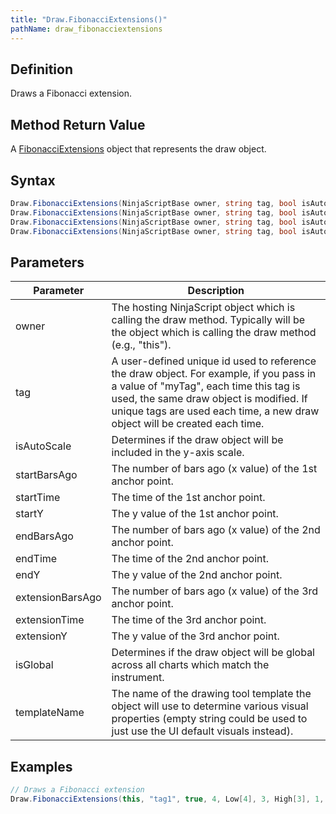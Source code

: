 ```yaml
---
title: "Draw.FibonacciExtensions()"
pathName: draw_fibonacciextensions
---
```


## Definition

Draws a Fibonacci extension.

## Method Return Value

A [FibonacciExtensions](fibonacciextensions) object that represents the draw object.

## Syntax

```csharp
Draw.FibonacciExtensions(NinjaScriptBase owner, string tag, bool isAutoScale, int startBarsAgo, double startY, int endBarsAgo, double endY, int extensionBarsAgo, double extensionY)
Draw.FibonacciExtensions(NinjaScriptBase owner, string tag, bool isAutoScale, DateTime startTime, double startY, DateTime endTime, double endY, DateTime extensionTime, double extensionY)
Draw.FibonacciExtensions(NinjaScriptBase owner, string tag, bool isAutoScale, DateTime startTime, double startY, DateTime endTime, double endY, DateTime extensionTime, double extensionY, bool isGlobal, string templateName)
Draw.FibonacciExtensions(NinjaScriptBase owner, string tag, bool isAutoScale, int startBarsAgo, double startY, int endBarsAgo, double endY, int extensionBarsAgo, double extensionY, bool isGlobal, string templateName)
```

## Parameters

| Parameter         | Description                                                                                                                                                             |
|-------------------|-------------------------------------------------------------------------------------------------------------------------------------------------------------------------|
| owner             | The hosting NinjaScript object which is calling the draw method. Typically will be the object which is calling the draw method (e.g., "this").                         |
| tag               | A user-defined unique id used to reference the draw object. For example, if you pass in a value of "myTag", each time this tag is used, the same draw object is modified. If unique tags are used each time, a new draw object will be created each time. |
| isAutoScale       | Determines if the draw object will be included in the y-axis scale.                                                                                                  |
| startBarsAgo      | The number of bars ago (x value) of the 1st anchor point.                                                                                                           |
| startTime         | The time of the 1st anchor point.                                                                                                                                   |
| startY            | The y value of the 1st anchor point.                                                                                                                                 |
| endBarsAgo        | The number of bars ago (x value) of the 2nd anchor point.                                                                                                           |
| endTime           | The time of the 2nd anchor point.                                                                                                                                   |
| endY              | The y value of the 2nd anchor point.                                                                                                                                 |
| extensionBarsAgo  | The number of bars ago (x value) of the 3rd anchor point.                                                                                                           |
| extensionTime     | The time of the 3rd anchor point.                                                                                                                                   |
| extensionY        | The y value of the 3rd anchor point.                                                                                                                                 |
| isGlobal          | Determines if the draw object will be global across all charts which match the instrument.                                                                           |
| templateName      | The name of the drawing tool template the object will use to determine various visual properties (empty string could be used to just use the UI default visuals instead). |

## Examples

```csharp
// Draws a Fibonacci extension
Draw.FibonacciExtensions(this, "tag1", true, 4, Low[4], 3, High[3], 1, Low[1]);
```
